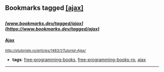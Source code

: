## Bookmarks tagged [[ajax]](https://www.bookmarks.dev/search?q=[ajax])

_<sup><sup>[www.bookmarks.dev/tagged/ajax](https://www.bookmarks.dev/tagged/ajax)</sup></sup>_
---
#### [Ajax](http://etutoriale.ro/articles/1483/1/Tutorial-Ajax/)
_<sup>http://etutoriale.ro/articles/1483/1/Tutorial-Ajax/</sup>_

* **tags**: [free-programming-books](../tagged/free-programming-books.md), [free-programming-books-ro](../tagged/free-programming-books-ro.md), [ajax](../tagged/ajax.md)
---
